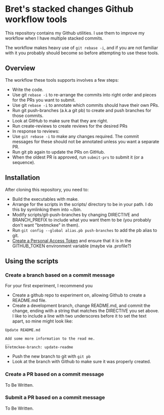 # Bret's stacked changes Github workflow tools

This repository contains my Github utilities. I use them to improve my workflow
when I have multiple stacked commits.

The workflow makes heavy use of `git rebase -i`, and if you are not familiar with
it you probably should become so before attempting to use these tools.

## Overview

The workflow these tools supports involves a few steps:
* Write the code.
* Use git `rebase -i` to re-arrange the commits into right order and pieces for
  the PRs you want to submit.
* Use git `rebase -i` to annotate which commits should have their own PRs.
* Run git push-branches (a.k.a git pb) to create and push branches for those
  commits.
* Look at GitHub to make sure that they are right.
* Run create-reviews to create reviews for the desired PRs
* In response to reviews:
 * Use `git rebase -i` to make any changes required. The commit messages for these
   should not be annotated unless you want a separate PR.
 * Run git pb again to update the PRs on GitHub.
* When the oldest PR is approved, run `submit-prs` to submit it (or a sequence).

## Installation
After cloning this repository, you need to:
* Build the executables with make.
* Arrange for the scripts in the scripts/ directory to be in your path. I do
  this by symlinking them into ~/bin.
* Modify scripts/git-push-branches by changing DIRECTIVE and BRANCH_PREFIX to
  include what you want them to be (you probably don't want "bretmckee" in them).
* Run `git config --global alias.pb push-branches` to add the pb alias to git.
* [Create a Personal Access Token](
  https://docs.github.com/en/github/authenticating-to-github/keeping-your-account-and-data-secure/creating-a-personal-access-token)
  and ensure that it is in the GITHUB_TOKEN environment variable (maybe via
  .profile?)

## Using the scripts

### Create a branch based on a commit message
For your first experiment, I recommend you
* Create a github repo to experiment on, allowing Github to create a README.md
  file.
* Create a development branch, change README.md, and commit the change,
  ending with a string that matches the DIRECTIVE you set above. I like to include
  a line with two underscores before it to set the text apart, so mine might
  look like:
```
Update README.md

Add some more information to the read me.
__
bretmckee-branch: update-readme
```
* Push the new branch to git with `git pb`
* Look at the branch with Github to make sure it was properly created.

### Create a PR based on a commit message
To Be Written.

### Submit a PR based on a commit message
To Be Written.
